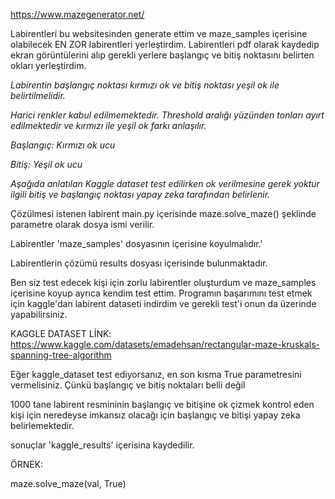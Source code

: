 https://www.mazegenerator.net/

Labirentleri bu websitesinden generate ettim ve maze_samples içerisine olabilecek EN ZOR labirentleri yerleştirdim.
Labirentleri pdf olarak kaydedip ekran görüntülerini alıp gerekli yerlere başlangıç ve bitiş noktasını belirten okları yerleştirdim.

*Labirentin başlangıç noktası kırmızı ok ve bitiş noktası yeşil ok ile belirtilmelidir.*

*Harici renkler kabul edilmemektedir. Threshold aralığı yüzünden tonları ayırt edilmektedir ve kırmızı ile yeşil ok farkı anlaşılır.*

*Başlangıç: Kırmızı ok ucu*

*Bitiş: Yeşil ok ucu*

*Aşağıda anlatılan Kaggle dataset test edilirken ok verilmesine gerek yoktur ilgili bitiş ve başlangıç noktası yapay zeka tarafından belirlenir.*

Çözülmesi istenen labirent main.py içerisinde maze.solve_maze() şeklinde parametre olarak dosya ismi verilir.

Labirentler 'maze_samples' dosyasının içerisine koyulmalıdır.'

Labirentlerin çözümü results dosyası içerisinde bulunmaktadır.

Ben siz test edecek kişi için zorlu labirentler oluşturdum ve maze_samples içerisine koyup ayrıca kendim test ettim.
Programın başarımını test etmek için kaggle'dan labirent dataseti indirdim ve gerekli test'i onun da üzerinde yapabilirsiniz.

KAGGLE DATASET LİNK: https://www.kaggle.com/datasets/emadehsan/rectangular-maze-kruskals-spanning-tree-algorithm

Eğer kaggle_dataset test ediyorsanız, en son kısma True parametresini vermelisiniz. Çünkü başlangıç ve bitiş noktaları belli değil

1000 tane labirent resmininin başlangıç ve bitişine ok çizmek kontrol eden kişi için neredeyse imkansız olacağı için başlangıç ve bitişi yapay zeka belirlemektedir.

sonuçlar 'kaggle_results' içerisina kaydedilir.

ÖRNEK:

maze.solve_maze(val, True)
